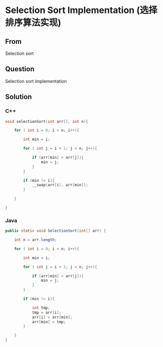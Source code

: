 # Selection Sort Implementation (选择排序算法实现)



## From 

Selection sort



## Question

Selection sort implementation



## Solution  



### C++

```c++
void selectionSort(int arr[], int n){

    for ( int i = 0; i < n; i++){

        int min = i;

        for ( int j = i + 1; j < n; j++){

            if (arr[min] > arr[j]){
                min = j;
            }
        }

        if (min != i){
            __swap(arr[i], arr[min]);
        }

    }

}
```

### Java

```java
public static void SelectionSort(int[] arr) {

    int n = arr.length;

    for ( int i = 0; i < n; i++){

        int min = i;

        for ( int j = i + 1; j < n; j++){

            if (arr[min] > arr[j]){
                min = j;
            }
        }

        if (min != i){

            int tmp;
            tmp = arr[i];
            arr[i] = arr[min];
            arr[min] = tmp;
        }

    }
}
```
